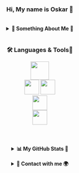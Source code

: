 
#

<div align="center">
  <h3 align="center">Hi, My name is Oskar 👋</h3> 
 
  <br>
  
  <details>
    <summary><b>🌟 Something About Me 🌟</b></summary>
     <h3 align="center">I am a 2nd year programming technician student, self-taught and passionate about exploring and experimenting with new technologiese</h3>
    <div>
      <br>
      - ✉️ You can contact me at <a href="mailto:oskar.podrucki.mailsm@gmail.com">oskar.podrucki.mailsm@gmail.com</a><br><br>
      - 🧠 For now, I am focused on bringing the school year to a close and preparing for my professional exams. <br><br>
      - ⚡ I like cats 😺
    </div>
  </details>
</div>

# 

<div align="center">
  <h3 align="center">🛠️ Languages & Tools🔌</h3>
  <img src="https://skillicons.dev/icons?i=js,ts,html,css,php,c,cpp,py,java,lua" height="50px" /><br>
  <img src="https://skillicons.dev/icons?i=react,nodejs,express,mongodb,mysql,supabase,spring,figma,blender,ps,pr" height="40px" />
  <img src="https://skillicons.dev/icons?i=docker,postman,git,bash,arduino,raspberrypi" height="40px" /><br>
  <img src="https://skillicons.dev/icons?i=vscode,visualstudio,idea,pycharm,vim,obsidian" height="40px" /><br>
  <img src="https://skillicons.dev/icons?i=windows,linux,mint" height="40px" /><br>
</div>

#
<br>

<div align="center">
  <details>
    <summary><b>📊 My GitHub Stats 🚀</b></summary>
    <div>
     <a href="http://www.github.com/OskarPodrucki" float="left">
      <img src="https://github-readme-stats.vercel.app/api?username=OskarPodrucki&show_icons=true&hide=&count_private=true&title_color=0891b2&text_color=ffffff&icon_color=0891b2&bg_color=1c1917&hide_border=true&show_icons=true" alt="OskarPodrucki's GitHub stats" />
    </a>
    <a href="http://www.github.com/OskarPodrucki" float="left">
      <img src="https://github-readme-streak-stats.herokuapp.com/?user=OskarPodrucki&stroke=ffffff&background=1c1917&ring=0891b2&fire=0891b2&currStreakNum=ffffff&currStreakLabel=0891b2&sideNums=ffffff&sideLabels=ffffff&dates=ffffff&hide_border=true" />
    </a>
    <a href="https://github.com/OskarPodrucki" clear="both">
      <img src="https://github-readme-stats.vercel.app/api/top-langs/?username=OskarPodrucki&langs_count=10&title_color=0891b2&text_color=ffffff&icon_color=0891b2&bg_color=1c1917&hide_border=true&locale=en&custom_title=Top%20%Languages" alt="Top Languages" />
    </a>
    </div>
  </details>

  <br>

  <details>
    <summary><b>📱 Contact with me 🌍</b></summary>
    <div align="center">
      <a href="https://www.linkedin.com/in/oskar-podrucki-5198322b7/" target="_blank">
        <img src="https://skillicons.dev/icons?i=linkedin" height="40px" />
      </a>
      <a href="https://discord.com/users/podrucki444" target="_blank">
        <img src="https://skillicons.dev/icons?i=discord" height="40px" />
      </a>
      <a href="https://twitter.com/podrucki444" target="_blank">
        <img src="https://skillicons.dev/icons?i=twitter" height="40px" />
      </a>
    </div>
  </details>
</div>
